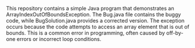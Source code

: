 This repository contains a simple Java program that demonstrates an ArrayIndexOutOfBoundsException. The Bug.java file contains the buggy code, while BugSolution.java provides a corrected version. The exception occurs because the code attempts to access an array element that is out of bounds.  This is a common error in programming, often caused by off-by-one errors or incorrect loop conditions.